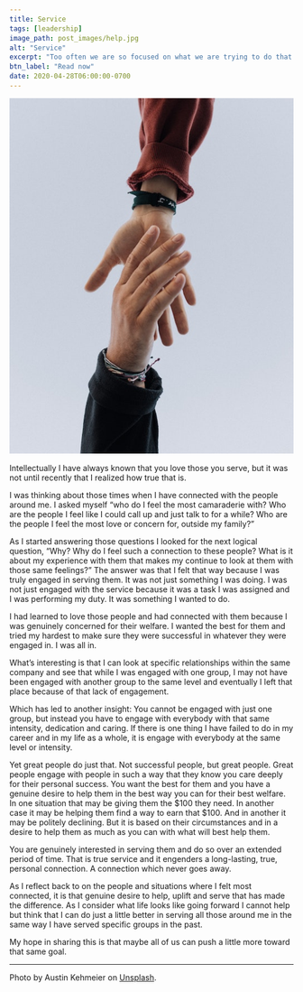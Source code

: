 ```yaml
---
title: Service
tags: [leadership]
image_path: post_images/help.jpg
alt: "Service"
excerpt: "Too often we are so focused on what we are trying to do that we forget about enjoying the journey."
btn_label: "Read now"
date: 2020-04-28T06:00:00-0700
---
```

![help][image]

Intellectually I have always known that you love those you serve, but it was not until recently that I realized how true that is.

I was thinking about those times when I have connected with the people around me. I asked myself “who do I feel the most camaraderie with? Who are the people I feel like I could call up and just talk to for a while? Who are the people I feel the most love or concern for, outside my family?”

As I started answering those questions I looked for the next logical question, “Why? Why do I feel such a connection to these people? What is it about my experience with them that makes my continue to look at them with those same feelings?” The answer was that I felt that way because I was truly engaged in serving them. It was not just something I was doing. I was not just engaged with the service because it was a task I was assigned and I was performing my duty. It was something I wanted to do.

I had learned to love those people and had connected with them because I was genuinely concerned for their welfare. I wanted the best for them and tried my hardest to make sure they were successful in whatever they were engaged in. I was all in.

What’s interesting is that I can look at specific relationships within the same company and see that while I was engaged with one group, I may not have been engaged with another group to the same level and eventually I left that place because of that lack of engagement. 

Which has led to another insight: You cannot be engaged with just one group, but instead you have to engage with everybody with that same intensity, dedication and caring. If there is one thing I have failed to do in my career and in my life as a whole, it is engage with everybody at the same level or intensity.

Yet great people do just that. Not successful people, but great people. Great people engage with people in such a way that they know you care deeply for their personal success. You want the best for them and you have a genuine desire to help them in the best way you can for their best welfare. In one situation that may be giving them the $100 they need. In another case it may be helping them find a way to earn that $100. And in another it may be politely declining. But it is based on their circumstances and in a desire to help them as much as you can with what will best help them.

You are genuinely interested in serving them and do so over an extended period of time. That is true service and it engenders a long-lasting, true, personal connection. A connection which never goes away.

As I reflect back to on the people and situations where I felt most connected, it is that genuine desire to help, uplift and serve that has made the difference. As I consider what life looks like going forward I cannot help but think that I can do just a little better in serving all those around me in the same way I have served specific groups in the past. 

My hope in sharing this is that maybe all of us can push a little more toward that same goal.

---
Photo by Austin Kehmeier on [Unsplash][unsplash].

[image]: /images/post_images/help.jpg
[unsplash]: https://unsplash.com/photos/lyiKExA4zQA
